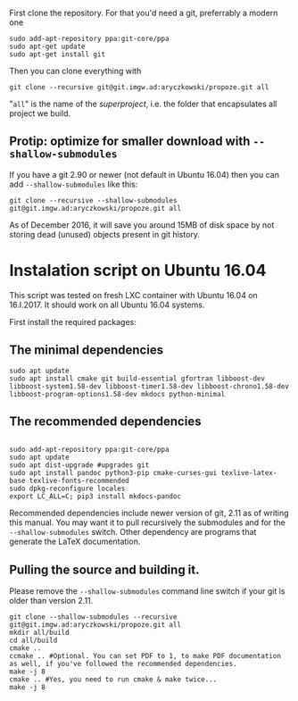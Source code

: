 First clone the repository. For that you'd need a git, preferrably a modern one

```{bash}
sudo add-apt-repository ppa:git-core/ppa
sudo apt-get update
sudo apt-get install git
```

Then you can clone everything with 
```{bash}
git clone --recursive git@git.imgw.ad:aryczkowski/propoze.git all
```

"`all`" is the name of the _superproject_, i.e. the folder that encapsulates all project we build.

## Protip: optimize for smaller download with `--shallow-submodules`

If you have a git 2.90 or newer (not default in Ubuntu 16.04) then you can add `--shallow-submodules` like this: 

```{bash}
git clone --recursive --shallow-submodules git@git.imgw.ad:aryczkowski/propoze.git all
```

As of December 2016, it will save you around 15MB of disk space by not storing dead (unused) objects present in git history.


# Instalation script on Ubuntu 16.04

This script was tested on fresh LXC container with Ubuntu 16.04 on 16.I.2017. It should work on all Ubuntu 16.04 systems.

First install the required packages:

## The minimal dependencies

```{bash}
sudo apt update
sudo apt install cmake git build-essential gfortran libboost-dev libboost-system1.58-dev libboost-timer1.58-dev libboost-chrono1.58-dev libboost-program-options1.58-dev mkdocs python-minimal

```

## The recommended dependencies

```{bash}

sudo add-apt-repository ppa:git-core/ppa
sudo apt update
sudo apt dist-upgrade #upgrades git
sudo apt install pandoc python3-pip cmake-curses-gui texlive-latex-base texlive-fonts-recommended
sudo dpkg-reconfigure locales
export LC_ALL=C; pip3 install mkdocs-pandoc
```

Recommended dependencies include newer version of git, 2.11 as of writing this manual. You may want it to pull recursively the submodules and for the `--shallow-submodules` switch. Other dependency are programs that generate the LaTeX documentation.

## Pulling the source and building it.

Please remove the `--shallow-submodules` command line switch if your git is older than version 2.11.
```{bash}
git clone --shallow-submodules --recursive git@git.imgw.ad:aryczkowski/propoze.git all
mkdir all/build
cd all/build
cmake ..
ccmake .. #Optional. You can set PDF to 1, to make PDF documentation as well, if you've followed the recommended dependencies.
make -j 8
cmake .. #Yes, you need to run cmake & make twice...
make -j 8 
```

